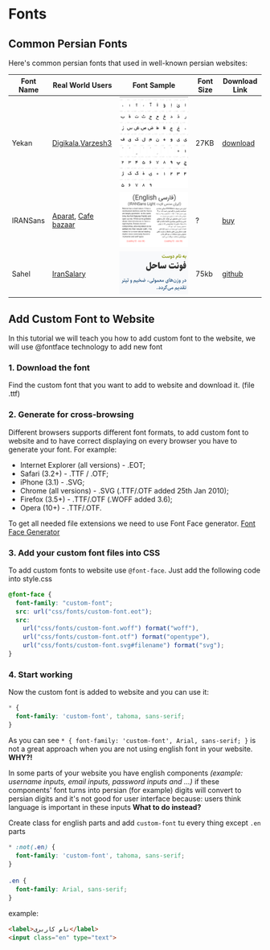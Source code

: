 # Fonts
## Common Persian Fonts

Here's common persian fonts that used in well-known persian websites:

Font Name | Real World Users | Font Sample | Font Size | Download Link
-- | -- | -- | -- | -- 
Yekan | [Digikala](https://www.digikala.com/),[Varzesh3](https://www.Varzesh3.com/) | ![font yekan](/images/ui-design/font-yekan.png) | 27KB | [download](https://fonts2u.com/download/b-yekan.font)
IRANSans | [Aparat](https://www.aparat.com/), [Cafe bazaar](https://cafebazaar.ir/) | ![font IRANSans](/images/ui-design/font-IRANSans.png) | ? | [buy](http://fontiran.com/%D8%AE%D8%A7%D9%86%D9%88%D8%A7%D8%AF%D9%87-%D9%81%D9%88%D9%86%D8%AA-%D8%A7%DB%8C%D8%B1%D8%A7%D9%86-%D8%B3%D9%86-%D8%B3%D8%B1%DB%8C%D9%81-iran-sans-%D9%BE%D9%86%D8%AC-%D9%88%D8%B2%D9%86-%D9%87%D9%85/)
Sahel | [IranSalary](https://www.iransalary.com/) | ![font Sahel](/images/ui-design/font-sahel.jpg) | 75kb | [github](https://github.com/rastikerdar/sahel-font)

## Add Custom Font to Website
In this tutorial we will teach you how to add custom font to the website, we will use @fontface technology to add new font

### 1. Download the font
Find the custom font that you want to add to website and download it. (file .ttf)
### 2. Generate for cross-browsing
Different browsers supports different font formats, to add custom font to website and to have correct displaying on every browser you have to generate your font. For example:
* Internet Explorer (all versions) - .EOT;
* Safari (3.2+) - .TTF / .OTF;
* iPhone (3.1) - .SVG;
* Chrome (all versions) - .SVG (.TTF/.OTF added 25th Jan 2010);
* Firefox (3.5+) - .TTF/.OTF (.WOFF added 3.6);
* Opera (10+) - .TTF/.OTF.

To get all needed file extensions we need to use Font Face generator. [Font Face Generator](https://www.fontsquirrel.com/tools/webfont-generator)
### 3. Add your custom font files into CSS
To add custom fonts to website use `@font-face`. Just add the following code into style.css
```css
@font-face {
  font-family: "custom-font";
  src: url("css/fonts/custom-font.eot");
  src: 
    url("css/fonts/custom-font.woff") format("woff"),
    url("css/fonts/custom-font.otf") format("opentype"),
    url("css/fonts/custom-font.svg#filename") format("svg");
}
```
### 4. Start working
Now the custom font is added to website and you can use it:

```css
* {
  font-family: 'custom-font', tahoma, sans-serif;
}
```
As you can see `* { font-family: 'custom-font', Arial, sans-serif; }` is not a great approach when you are not using english font in your website. **WHY?!** 

In some parts of your website you have english components *(example: username inputs, email inputs, password inputs and ...)* if these components' font turns into persian (for example) digits will convert to persian digits and it's not good for user interface because: users think language is important in these inputs **What to do instead?**

Create class for english parts and add `custom-font` tu every thing except `.en` parts
```css
* :not(.en) {
  font-family: 'custom-font', tahoma, sans-serif;
}

.en {
  font-family: Arial, sans-serif;
}
```
example:
```html
<label>نام کاربری</label>
<input class="en" type="text">
```
